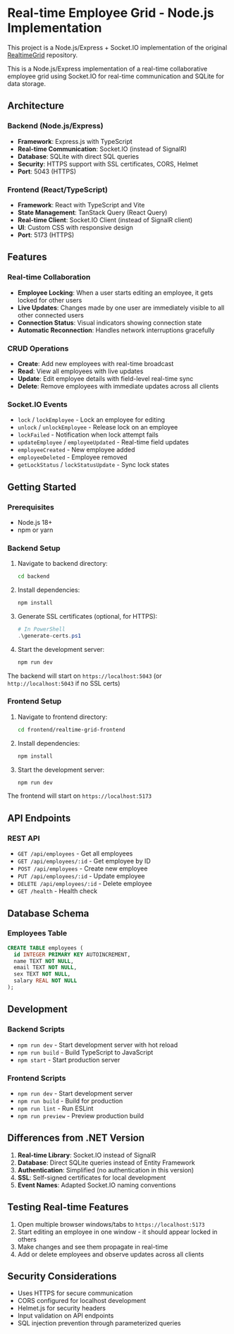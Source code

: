 # Real-time Employee Grid - Node.js Implementation

This project is a Node.js/Express + Socket.IO implementation of the original [RealtimeGrid](https://github.com/randelramirez/RealtimeGrid) repository.

This is a Node.js/Express implementation of a real-time collaborative employee grid using Socket.IO for real-time communication and SQLite for data storage.

## Architecture

### Backend (Node.js/Express)
- **Framework**: Express.js with TypeScript
- **Real-time Communication**: Socket.IO (instead of SignalR)
- **Database**: SQLite with direct SQL queries
- **Security**: HTTPS support with SSL certificates, CORS, Helmet
- **Port**: 5043 (HTTPS)

### Frontend (React/TypeScript)
- **Framework**: React with TypeScript and Vite
- **State Management**: TanStack Query (React Query)
- **Real-time Client**: Socket.IO Client (instead of SignalR client)
- **UI**: Custom CSS with responsive design
- **Port**: 5173 (HTTPS)

## Features

### Real-time Collaboration
- **Employee Locking**: When a user starts editing an employee, it gets locked for other users
- **Live Updates**: Changes made by one user are immediately visible to all other connected users
- **Connection Status**: Visual indicators showing connection state
- **Automatic Reconnection**: Handles network interruptions gracefully

### CRUD Operations
- **Create**: Add new employees with real-time broadcast
- **Read**: View all employees with live updates
- **Update**: Edit employee details with field-level real-time sync
- **Delete**: Remove employees with immediate updates across all clients

### Socket.IO Events
- `lock` / `lockEmployee` - Lock an employee for editing
- `unlock` / `unlockEmployee` - Release lock on an employee
- `lockFailed` - Notification when lock attempt fails
- `updateEmployee` / `employeeUpdated` - Real-time field updates
- `employeeCreated` - New employee added
- `employeeDeleted` - Employee removed
- `getLockStatus` / `lockStatusUpdate` - Sync lock states

## Getting Started

### Prerequisites
- Node.js 18+
- npm or yarn

### Backend Setup

1. Navigate to backend directory:
   ```bash
   cd backend
   ```

2. Install dependencies:
   ```bash
   npm install
   ```

3. Generate SSL certificates (optional, for HTTPS):
   ```powershell
   # In PowerShell
   .\generate-certs.ps1
   ```

4. Start the development server:
   ```bash
   npm run dev
   ```

The backend will start on `https://localhost:5043` (or `http://localhost:5043` if no SSL certs)

### Frontend Setup

1. Navigate to frontend directory:
   ```bash
   cd frontend/realtime-grid-frontend
   ```

2. Install dependencies:
   ```bash
   npm install
   ```

3. Start the development server:
   ```bash
   npm run dev
   ```

The frontend will start on `https://localhost:5173`

## API Endpoints

### REST API
- `GET /api/employees` - Get all employees
- `GET /api/employees/:id` - Get employee by ID
- `POST /api/employees` - Create new employee
- `PUT /api/employees/:id` - Update employee
- `DELETE /api/employees/:id` - Delete employee
- `GET /health` - Health check

## Database Schema

### Employees Table
```sql
CREATE TABLE employees (
  id INTEGER PRIMARY KEY AUTOINCREMENT,
  name TEXT NOT NULL,
  email TEXT NOT NULL,
  sex TEXT NOT NULL,
  salary REAL NOT NULL
);
```

## Development

### Backend Scripts
- `npm run dev` - Start development server with hot reload
- `npm run build` - Build TypeScript to JavaScript
- `npm start` - Start production server

### Frontend Scripts
- `npm run dev` - Start development server
- `npm run build` - Build for production
- `npm run lint` - Run ESLint
- `npm run preview` - Preview production build

## Differences from .NET Version

1. **Real-time Library**: Socket.IO instead of SignalR
2. **Database**: Direct SQLite queries instead of Entity Framework
3. **Authentication**: Simplified (no authentication in this version)
4. **SSL**: Self-signed certificates for local development
5. **Event Names**: Adapted Socket.IO naming conventions

## Testing Real-time Features

1. Open multiple browser windows/tabs to `https://localhost:5173`
2. Start editing an employee in one window - it should appear locked in others
3. Make changes and see them propagate in real-time
4. Add or delete employees and observe updates across all clients

## Security Considerations

- Uses HTTPS for secure communication
- CORS configured for localhost development
- Helmet.js for security headers
- Input validation on API endpoints
- SQL injection prevention through parameterized queries
